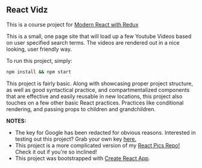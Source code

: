 ## React Vidz

This is a course project for [Modern React with Redux](https://www.udemy.com/react-redux/)

This is a small, one page site that will load up a few Youtube Videos based on user specified search terms.
The videos are rendered out in a nice looking, user friendly way.

To run this project, simply:

```sh
npm install && npm start
```

This project is fairly basic.
Along with showcasing proper project structure, as well as good syntactical practice, and compartmentalized components that 
are effective and easily reusable in new locations, this project also touches on a few other basic React practices. Practices like 
conditional rendering, and passing props to children and grandchildren. 

**NOTES:**
  - The key for Google has been redacted for obvious reasons.
    Interested in testing out this project? Grab your own key [here.](https://console.developers.google.com)
  - This project is a more complicated version of my [React Pics Repo!](https://github.com/Six-S/react-pix)
    Check it out if you're so inclined!
  - This project was bootstrapped with [Create React App](https://github.com/facebookincubator/create-react-app).
